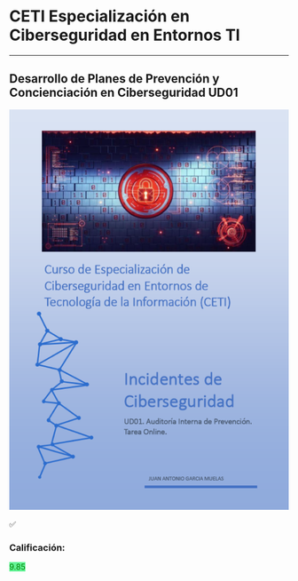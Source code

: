 # CETI Especialización en Ciberseguridad en Entornos TI
---
## Desarrollo de Planes de Prevención y Concienciación en Ciberseguridad UD01

![Incidentes de Ciberseguridad](./Portada-IC01.png "Desarrollo de Planes de Prevención y Concienciación en Ciberseguridad") 

✅<h3>Calificación: </h3><span style="color: green; background: #62f395;"> 9.85</span>